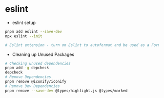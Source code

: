 # eslint

- eslint setup

```bash
pnpm add eslint --save-dev
npx eslint --init

# Eslint extension - turn on Eslint to autoformat and be used as a Formatter

```

- Cleaning up Unused Packages

```bash
# Checking unused dependencies
pnpm add -g depcheck
depcheck
# Remove Dependencies
pnpm remove @iconify/iconify
# Remove Dev Dependencies
pnpm remove --save-dev @types/highlight.js @types/marked



```
